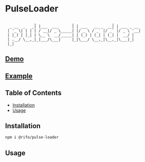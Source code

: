 # PulseLoader

```
             _                _                 _
  _ __  _   _| |___  ___      | | ___   __ _  __| | ___ _ __
 | '_ \| | | | / __|/ _ \_____| |/ _ \ / _` |/ _` |/ _ \ '__|
 | |_) | |_| | \__ \  __/_____| | (_) | (_| | (_| |  __/ |
 | .__/ \__,_|_|___/\___|     |_|\___/ \__,_|\__,_|\___|_|
 |_|
```

## [Demo](https://ofirrifo.github.io/pulse-loader)

## [Example]()

## Table of Contents

- [Installation](#installation)
- [Usage](#usage)

## Installation
```sh
npm i @rifo/pulse-loader 
```

## Usage
```js

```
